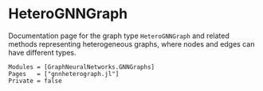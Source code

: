 # HeteroGNNGraph

Documentation page for the graph type `HeteroGNNGraph` and related methods representing heterogeneous graphs,
where  nodes and edges can have different types.


```@autodocs
Modules = [GraphNeuralNetworks.GNNGraphs]
Pages   = ["gnnheterograph.jl"]
Private = false
```
